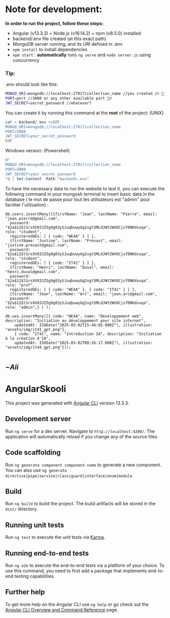 # Note for development:

**In order to run the project, follow these steps:**
- Angular (v13.3.3) + Node.js (v16.14.2) + npm (v8.5.0) installed
- backend/.env file created (at this exact path)
- MongoDB server running, and its URI defined in .env
- `npm install` to install dependencies
- `npm start` : **automatically** runs `ng serve` and `node server.js` using concurrency

### Tip: 

.env should look like this:
```bash
MONGO_URI=mongodb://localhost:27017/collection_name //you created it 🫵
PORT=port //3000 or any other available port 🤷‍♂️
JWT_SECRET=secret_password //whatever? 
```

You can create it by running this command at the **root** of the project: (UNIX)

```bash
cat > backend/.env <<EOF
MONGO_URI=mongodb://localhost:27017/collection_name
PORT=3000
JWT_SECRET=your_secret_password
EOF
```
Windows version: (Powershell)

```powershell
@"
MONGO_URI=mongodb://localhost:27017/collection_name
PORT=3000
JWT_SECRET=your_secret_password
"@ | Set-Content -Path "backend\.env"
```

To have the necessary data to run the website to test it, you can execute the following command in 
your mongosh terminal to insert basic data in the database ( le mot de passe pour tout les utilisateurs est "admin" pour faciliter l'utilisation) :

```mongosh
db.users.insertMany([{firstName: "Jean", lastName: "Pierre", email: "jean.pierre@gmail.com",
  password: "$2a$12$lSrsXVO3JZ5g9g03ySJuqbuwyUg2vgtSMLdJWY2WV8Cjsf0NKdvuqa",  role: "student",
  registeredUEs: [ { code: "WE4A" } ] },
  {firstName: "Justine", lastName: "Prévaut", email: "justine.prevaut@gmail.com",
  password: "$2a$12$lSrsXVO3JZ5g9g03ySJuqbuwyUg2vgtSMLdJWY2WV8Cjsf0NKdvuqa",  role: "student",
  registeredUEs: [ { code: "IT41" } ] },
  {firstName: "Henri", lastName: "Duval", email: "henri.duval@gmail.com",
  password: "$2a$12$lSrsXVO3JZ5g9g03ySJuqbuwyUg2vgtSMLdJWY2WV8Cjsf0NKdvuqa",  role: "prof",
  registeredUEs: [ { code: "WE4A" }, { code: "IT41" } ] },
  {firstName: "Jean", lastName: "Arc", email: "jean.arc@gmail.com",
  password: "$2a$12$lSrsXVO3JZ5g9g03ySJuqbuwyUg2vgtSMLdJWY2WV8Cjsf0NKdvuqa",  role: "admin",} ] );

db.ues.insertMany([{ code: "WE4A", name: "Développement web", description: "Initiation au développement pour site internet",
    updatedAt: ISODate("2025-03-02T15:46:05.000Z"), illustration: "assets/img/it41_gpt.png"}, 
    { code: "IT41", name: "Introduction IA", description: "Initiation à la création d'IA",
    updatedAt: ISODate("2025-03-02T08:26:17.000Z"), illustration: "assets/img/it44_gpt.png"}]);


```

$-Ali$
---- 

# AngularSkooli

This project was generated with [Angular CLI](https://github.com/angular/angular-cli) version 13.3.3.

## Development server

Run `ng serve` for a dev server. Navigate to `http://localhost:4200/`. The application will automatically reload if you change any of the source files.

## Code scaffolding

Run `ng generate component component-name` to generate a new component. You can also use `ng generate directive|pipe|service|class|guard|interface|enum|module`.

## Build

Run `ng build` to build the project. The build artifacts will be stored in the `dist/` directory.

## Running unit tests

Run `ng test` to execute the unit tests via [Karma](https://karma-runner.github.io).

## Running end-to-end tests

Run `ng e2e` to execute the end-to-end tests via a platform of your choice. To use this command, you need to first add a package that implements end-to-end testing capabilities.

## Further help

To get more help on the Angular CLI use `ng help` or go check out the [Angular CLI Overview and Command Reference](https://angular.io/cli) page.

